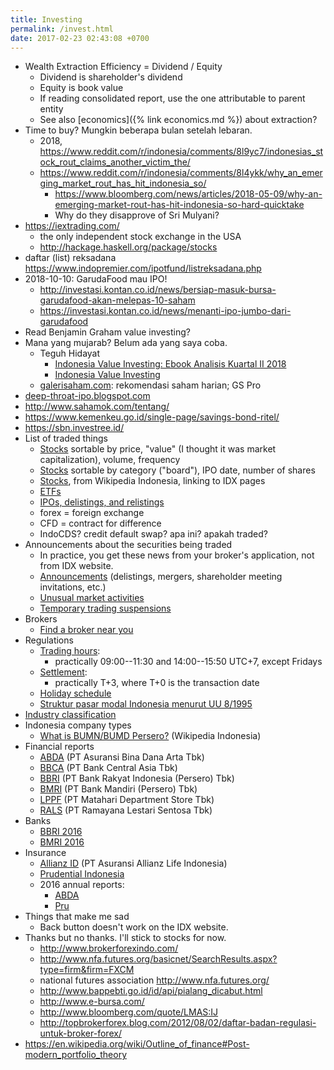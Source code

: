 ```yaml
---
title: Investing
permalink: /invest.html
date: 2017-02-23 02:43:08 +0700
---
```


- Wealth Extraction Efficiency = Dividend / Equity
    - Dividend is shareholder's dividend
    - Equity is book value
    - If reading consolidated report, use the one attributable to parent entity
    - See also [economics]({% link economics.md %}) about extraction?
- Time to buy? Mungkin beberapa bulan setelah lebaran.
    - 2018, https://www.reddit.com/r/indonesia/comments/8l9yc7/indonesias_stock_rout_claims_another_victim_the/
    - https://www.reddit.com/r/indonesia/comments/8l4ykk/why_an_emerging_market_rout_has_hit_indonesia_so/
        - https://www.bloomberg.com/news/articles/2018-05-09/why-an-emerging-market-rout-has-hit-indonesia-so-hard-quicktake
        - Why do they disapprove of Sri Mulyani?
- https://iextrading.com/
    - the only independent stock exchange in the USA
    - http://hackage.haskell.org/package/stocks
- daftar (list) reksadana https://www.indopremier.com/ipotfund/listreksadana.php
- 2018-10-10: GarudaFood mau IPO!
    - http://investasi.kontan.co.id/news/bersiap-masuk-bursa-garudafood-akan-melepas-10-saham
    - https://investasi.kontan.co.id/news/menanti-ipo-jumbo-dari-garudafood
- Read Benjamin Graham value investing?
- Mana yang mujarab? Belum ada yang saya coba.
    - Teguh Hidayat
        - [Indonesia Value Investing: Ebook Analisis Kuartal II 2018](https://www.teguhhidayat.com/p/ebook-analisis-kuartal-i-2014.html)
        - [Indonesia Value Investing](https://www.thpartner.com/)
    - [galerisaham.com](http://galerisaham.com/): rekomendasi saham harian; GS Pro
- [deep-throat-ipo.blogspot.com](https://deep-throat-ipo.blogspot.com/)
- http://www.sahamok.com/tentang/
- https://www.kemenkeu.go.id/single-page/savings-bond-ritel/
- https://sbn.investree.id/
- List of traded things
    - [Stocks](http://www.idx.co.id/id-id/beranda/informasipasar/saham/ringkasansaham.aspx) sortable by price, "value" (I thought it was market capitalization), volume, frequency
    - [Stocks](http://www.idx.co.id/id-id/beranda/informasipasar/daftarefek/saham.aspx) sortable by category ("board"), IPO date, number of shares
    - [Stocks](https://id.wikipedia.org/wiki/Daftar_perusahaan_yang_tercatat_di_Bursa_Efek_Indonesia), from Wikipedia Indonesia, linking to IDX pages
    - [ETFs](http://www.idx.co.id/id-id/beranda/informasipasar/daftarefek/etf.aspx)
    - [IPOs, delistings, and relistings](http://www.idx.co.id/id-id/beranda/perusahaantercatat/aktivitaspencatatan.aspx)
    - forex = foreign exchange
    - CFD = contract for difference
    - IndoCDS? credit default swap? apa ini? apakah traded?
- Announcements about the securities being traded
    - In practice, you get these news from your broker's application, not from IDX website.
    - [Announcements](http://www.idx.co.id/id-id/beranda/beritadanpengumuman/pengumuman.aspx) (delistings, mergers, shareholder meeting invitations, etc.)
    - [Unusual market activities](http://www.idx.co.id/id-id/beranda/beritadanpengumuman/unusualmarketactivity.aspx)
    - [Temporary trading suspensions](http://www.idx.co.id/id-id/beranda/beritadanpengumuman/suspensi.aspx)
- Brokers
    - [Find a broker near you](http://www.idx.co.id/id-id/beranda/anggotabursaamppartisipan/anggotabursadikotaanda.aspx)
- Regulations
    - [Trading hours](http://www.idx.co.id/id-id/beranda/tentangbei/mekanismeperdagangan/jamperdagangan.aspx):
        - practically 09:00--11:30 and 14:00--15:50 UTC+7, except Fridays
    - [Settlement](http://www.idx.co.id/id-id/beranda/tentangbei/mekanismeperdagangan/saham.aspx):
        - practically T+3, where T+0 is the transaction date
    - [Holiday schedule](http://www.idx.co.id/id-id/beranda/beritadanpengumuman/jadwalliburbursa.aspx)
    - [Struktur pasar modal Indonesia menurut UU 8/1995](http://www.idx.co.id/id-id/beranda/tentangbei/strukturpasarmodalindonesia.aspx)
- [Industry classification](https://en.wikipedia.org/wiki/Industry_classification)
- Indonesia company types
    - [What is BUMN/BUMD Persero?](https://id.wikipedia.org/wiki/Badan_usaha#Persero) (Wikipedia Indonesia)
- Financial reports
    - [ABDA](https://www.abdainsurance.co.id/index.php?option=com_content&view=category&layout=blog&id=41&Itemid=136&lang=id) (PT Asuransi Bina Dana Arta Tbk)
    - [BBCA](http://www.bca.co.id/Tentang-BCA/Hubungan-Investor/Laporan-Keuangan/Laporan-Finansial-Per-Kuartal) (PT Bank Central Asia Tbk)
    - [BBRI](http://phx.corporate-ir.net/phoenix.zhtml?c=148820&p=irol-reportsOther) (PT Bank Rakyat Indonesia (Persero) Tbk)
    - [BMRI](http://ir.bankmandiri.co.id/phoenix.zhtml?c=146157&p=irol-finStatement) (PT Bank Mandiri (Persero) Tbk)
    - [LPPF](http://ir.matahari.co.id/phoenix.zhtml?c=171562&p=irol-reportsother) (PT Matahari Department Store Tbk)
    - [RALS](http://corporate.ramayana.co.id/index.php/en/investor-relation-2/financial-information/financialreports) (PT Ramayana Lestari Sentosa Tbk)
- Banks
    - [BBRI 2016](http://media.corporate-ir.net/media_files/IROL/14/148820/BRI_ENG_31%20Dec_2016_Released_Password_Removed.pdf)
    - [BMRI 2016](http://media.corporate-ir.net/media_files/IROL/14/146157/Bank-Mandiri-Tbk_Ind_31_Desember_2016_Released-.pdf)
- Insurance
    - [Allianz ID](https://www.allianz.co.id/tentang-kami/finansial#keuangan) (PT Asuransi Allianz Life Indonesia)
    - [Prudential Indonesia](https://www.prudential.co.id/corp/prudential_in_id/header/aboutus/financialstatement/index.html)
    - 2016 annual reports:
        - [ABDA](https://www.abdainsurance.co.id/abdanew/lap_keu_thn/Final%20Report%20ABDA%2031%20Des%202016%20with%20opini.pdf)
        - [Pru](https://www.prudential.co.id/export/sites/default/prudential_in_id/resources/downloads/financialstatement/2017/FS_Audited_2016.PDF)
- Things that make me sad
    - Back button doesn't work on the IDX website.
- Thanks but no thanks. I'll stick to stocks for now.
    - http://www.brokerforexindo.com/
    - http://www.nfa.futures.org/basicnet/SearchResults.aspx?type=firm&firm=FXCM
    - national futures association http://www.nfa.futures.org/
    - http://www.bappebti.go.id/id/api/pialang_dicabut.html
    - http://www.e-bursa.com/
    - http://www.bloomberg.com/quote/LMAS:IJ
    - http://topbrokerforex.blog.com/2012/08/02/daftar-badan-regulasi-untuk-broker-forex/
- https://en.wikipedia.org/wiki/Outline_of_finance#Post-modern_portfolio_theory
